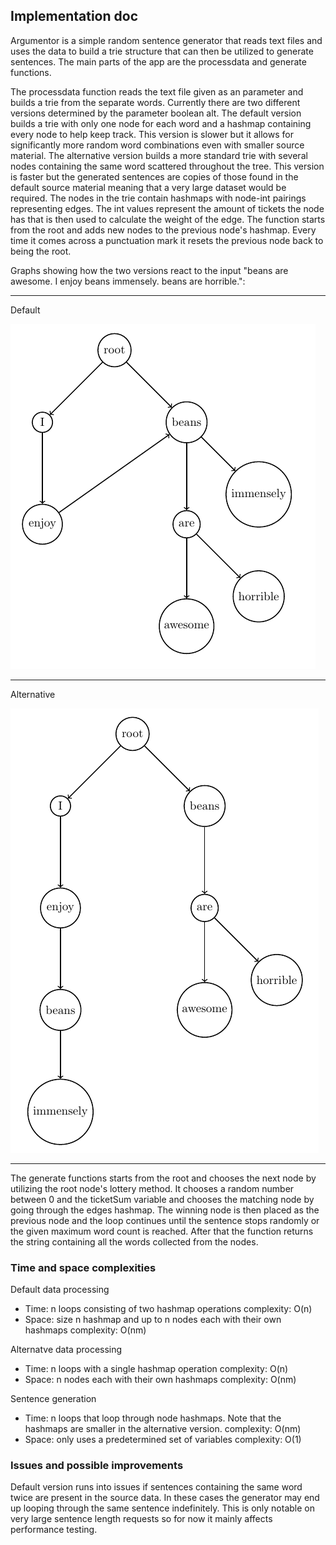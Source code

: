 ## Implementation doc

Argumentor is a simple random sentence generator that reads text files and uses the data to build a trie structure that can then be utilized to generate sentences.
The main parts of the app are the processdata and generate functions.

The processdata function reads the text file given as an parameter and builds a trie from the separate words. Currently there are two different versions determined by the parameter boolean alt.
The default version builds a trie with only one node for each word and a hashmap containing every node to help keep track. This version is slower but it allows for significantly more random word combinations even with smaller source material. The alternative version builds a more standard trie with several nodes containing the same word scattered throughout the tree. This version is faster but the generated sentences are copies of those found in the default source material meaning that a very large dataset would be required.
The nodes in the trie contain hashmaps with node-int pairings representing edges. The int values represent the amount of tickets the node has that is then used to calculate the weight of the edge. The function starts from the root and adds new nodes to the previous node's hashmap. Every time it comes across a punctuation mark it resets the previous node back to being the root.


Graphs showing how the two versions react to the input "beans are awesome. I enjoy beans immensely. beans are horrible.":

------------------------------------------------------------------------------------

Default

![](/docs/images/default.png)

------------------------------------------------------------------------------------

Alternative

![](/docs/images/alt.png)

------------------------------------------------------------------------------------

The generate functions starts from the root and chooses the next node by utilizing the root node's lottery method. It chooses a random number between 0 and the ticketSum variable and chooses the matching node by going through the edges hashmap. The winning node is then placed as the previous node and the loop continues until the sentence stops randomly or the given maximum word count is reached. After that the function returns the string containing all the words collected from the nodes.

### Time and space complexities

Default data processing
* Time: n loops consisting of two hashmap operations
complexity: O(n)
* Space: size n hashmap and up to n nodes each with their own hashmaps
complexity: O(nm)

Alternatve data processing
* Time: n loops with a single hashmap operation
complexity: O(n)
* Space: n nodes each with their own hashmaps
complexity: O(nm)

Sentence generation
* Time: n loops that loop through node hashmaps.
Note that the hashmaps are smaller in the alternative version.
complexity: O(nm)
* Space: only uses a predetermined set of variables
complexity: O(1)

### Issues and possible improvements

Default version runs into issues if sentences containing the same word twice are present in the source data. In these cases the generator may end up looping through the same sentence indefinitely. This is only notable on very large sentence length requests so for now it mainly affects performance testing.